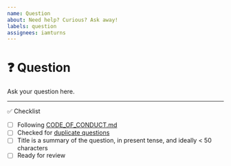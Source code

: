 ```yaml
---
name: Question
about: Need help? Curious? Ask away!
labels: question
assignees: iamturns
---
```


<!--
Thanks for contributing!
-->

# :question: Question

Ask your question here.

---

:white_check_mark: Checklist

<!--
Feel free to submit now and complete the checklist items below later.
If you're unsure about anything, don't hesitate to ask. We're here to help!
-->

- [ ] Following [CODE_OF_CONDUCT.md](https://github.com/iamturns/create-exposed-app/blob/master/CODE_OF_CONDUCT.md)
- [ ] Checked for [duplicate questions](https://github.com/iamturns/create-exposed-app/issues?q=label%3Aquestion)
- [ ] Title is a summary of the question, in present tense, and ideally < 50 characters
- [ ] Ready for review
